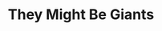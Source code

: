 ---
title: "They Might Be Giants"
summary: "They Might Be Giants is an American alternative rock band formed in 1982 by John Flansburgh and John Linnell. During TMBG's early years, Flansburgh and Linnell frequently performed as a duo, often accompanied by a drum machine. In the early 1990s, TMBG expanded to include a backing band. The duo has been credited as vital in the creation and growth of the prolific DIY music scene in Brooklyn in the mid-1980s; the duo's current backing band consists of Marty Beller, Dan Miller and Danny Weinkauf.
The group has been noted for its unique style of alternative music, typically using surreal, humorous lyrics, experimental styles and unconventional instruments in its songs. Over their career, they have found success on the modern rock and college radio charts. They have also found success in children's music with several educational albums, and in theme music for television programs and films.
TMBG have released 23 studio albums. Flood has been certified platinum, while their children's music albums Here Come the ABCs, Here Come the 123s, and Here Comes Science have all been certified gold. The group has been nominated for three Grammy Awards, winning one. They were nominated for a Tony Award for Best Original Score Written for the Theatre for SpongeBob SquarePants: The Broadway Musical. In total, the group has sold over 4 million records."
image: "they-might-be-giants.jpg"
apple_music_artist_url: "https://music.apple.com/gb/artist/they-might-be-giants/149020"
wikipedia_url: "https://en.wikipedia.org/wiki/They_Might_Be_Giants"
---